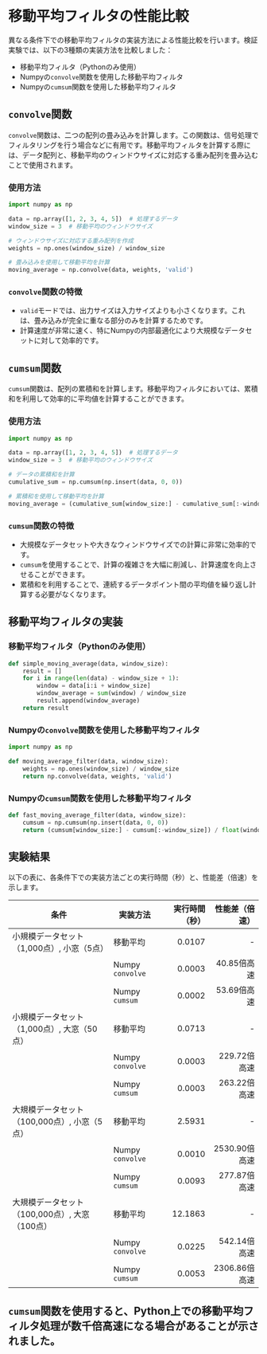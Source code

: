# 移動平均フィルタの性能比較

異なる条件下での移動平均フィルタの実装方法による性能比較を行います。検証実験では、以下の3種類の実装方法を比較しました：

- 移動平均フィルタ（Pythonのみ使用）
- Numpyの`convolve`関数を使用した移動平均フィルタ
- Numpyの`cumsum`関数を使用した移動平均フィルタ

## `convolve`関数

`convolve`関数は、二つの配列の畳み込みを計算します。この関数は、信号処理でフィルタリングを行う場合などに有用です。移動平均フィルタを計算する際には、データ配列と、移動平均のウィンドウサイズに対応する重み配列を畳み込むことで使用されます。

### 使用方法

```python
import numpy as np

data = np.array([1, 2, 3, 4, 5])  # 処理するデータ
window_size = 3  # 移動平均のウィンドウサイズ

# ウィンドウサイズに対応する重み配列を作成
weights = np.ones(window_size) / window_size

# 畳み込みを使用して移動平均を計算
moving_average = np.convolve(data, weights, 'valid')
```

### `convolve`関数の特徴

- `valid`モードでは、出力サイズは入力サイズよりも小さくなります。これは、畳み込みが完全に重なる部分のみを計算するためです。
- 計算速度が非常に速く、特にNumpyの内部最適化により大規模なデータセットに対して効率的です。

## `cumsum`関数

`cumsum`関数は、配列の累積和を計算します。移動平均フィルタにおいては、累積和を利用して効率的に平均値を計算することができます。

### 使用方法

```python
import numpy as np

data = np.array([1, 2, 3, 4, 5])  # 処理するデータ
window_size = 3  # 移動平均のウィンドウサイズ

# データの累積和を計算
cumulative_sum = np.cumsum(np.insert(data, 0, 0))

# 累積和を使用して移動平均を計算
moving_average = (cumulative_sum[window_size:] - cumulative_sum[:-window_size]) / window_size
```

### `cumsum`関数の特徴

- 大規模なデータセットや大きなウィンドウサイズでの計算に非常に効率的です。
- `cumsum`を使用することで、計算の複雑さを大幅に削減し、計算速度を向上させることができます。
- 累積和を利用することで、連続するデータポイント間の平均値を繰り返し計算する必要がなくなります。

## 移動平均フィルタの実装

### 移動平均フィルタ（Pythonのみ使用）

```python
def simple_moving_average(data, window_size):
    result = []
    for i in range(len(data) - window_size + 1):
        window = data[i:i + window_size]
        window_average = sum(window) / window_size
        result.append(window_average)
    return result
```

### Numpyの`convolve`関数を使用した移動平均フィルタ

```python
import numpy as np

def moving_average_filter(data, window_size):
    weights = np.ones(window_size) / window_size
    return np.convolve(data, weights, 'valid')
```

### Numpyの`cumsum`関数を使用した移動平均フィルタ

```python
def fast_moving_average_filter(data, window_size):
    cumsum = np.cumsum(np.insert(data, 0, 0)) 
    return (cumsum[window_size:] - cumsum[:-window_size]) / float(window_size)
```


## 実験結果

以下の表に、各条件下での実装方法ごとの実行時間（秒）と、性能差（倍速）を示します。

| 条件 | 実装方法 | 実行時間（秒） | 性能差（倍速） |
| --- | --- | ---: | ---: |
| 小規模データセット（1,000点）, 小窓（5点） | 移動平均 | 0.0107 | - |
|  | Numpy `convolve` | 0.0003 | 40.85倍高速 |
|  | Numpy `cumsum` | 0.0002 | 53.69倍高速 |
| 小規模データセット（1,000点）, 大窓（50点） | 移動平均 | 0.0713 | - |
|  | Numpy `convolve` | 0.0003 | 229.72倍高速 |
|  | Numpy `cumsum` | 0.0003 | 263.22倍高速 |
| 大規模データセット（100,000点）, 小窓（5点） | 移動平均 | 2.5931 | - |
|  | Numpy `convolve` | 0.0010 | 2530.90倍高速 |
|  | Numpy `cumsum` | 0.0093 | 277.87倍高速 |
| 大規模データセット（100,000点）, 大窓（100点） | 移動平均 | 12.1863 | - |
|  | Numpy `convolve` | 0.0225 | 542.14倍高速 |
|  | Numpy `cumsum` | 0.0053 | 2306.86倍高速 |


## `cumsum`関数を使用すると、Python上での移動平均フィルタ処理が数千倍高速になる場合があることが示されました。

